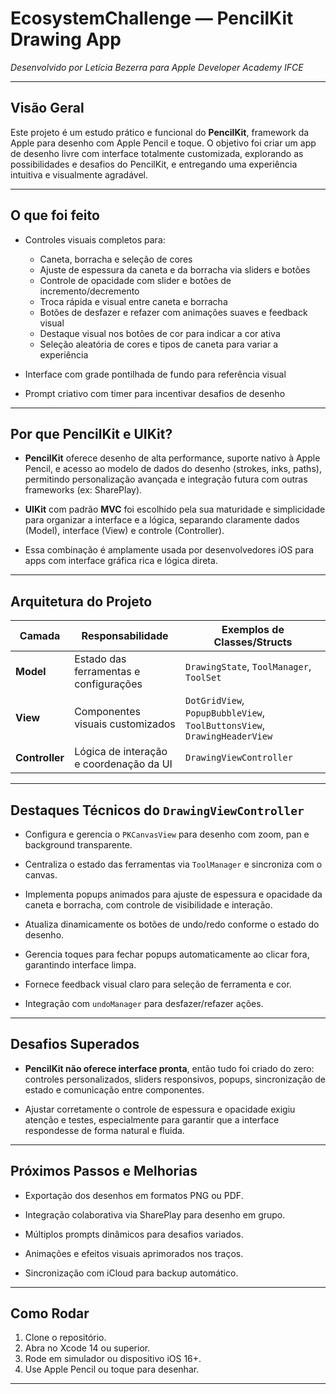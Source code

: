# EcosystemChallenge — PencilKit Drawing App  
*Desenvolvido por Letícia Bezerra para Apple Developer Academy IFCE*

---

## Visão Geral

Este projeto é um estudo prático e funcional do **PencilKit**, framework da Apple para desenho com Apple Pencil e toque. O objetivo foi criar um app de desenho livre com interface totalmente customizada, explorando as possibilidades e desafios do PencilKit, e entregando uma experiência intuitiva e visualmente agradável.

---

## O que foi feito

- Controles visuais completos para:
  - Caneta, borracha e seleção de cores
  - Ajuste de espessura da caneta e da borracha via sliders e botões
  - Controle de opacidade com slider e botões de incremento/decremento
  - Troca rápida e visual entre caneta e borracha
  - Botões de desfazer e refazer com animações suaves e feedback visual
  - Destaque visual nos botões de cor para indicar a cor ativa
  - Seleção aleatória de cores e tipos de caneta para variar a experiência

- Interface com grade pontilhada de fundo para referência visual

- Prompt criativo com timer para incentivar desafios de desenho

---

## Por que PencilKit e UIKit?

- **PencilKit** oferece desenho de alta performance, suporte nativo à Apple Pencil, e acesso ao modelo de dados do desenho (strokes, inks, paths), permitindo personalização avançada e integração futura com outras frameworks (ex: SharePlay).

- **UIKit** com padrão **MVC** foi escolhido pela sua maturidade e simplicidade para organizar a interface e a lógica, separando claramente dados (Model), interface (View) e controle (Controller).

- Essa combinação é amplamente usada por desenvolvedores iOS para apps com interface gráfica rica e lógica direta.

---

## Arquitetura do Projeto

| Camada      | Responsabilidade                                | Exemplos de Classes/Structs                |
|-------------|------------------------------------------------|--------------------------------------------|
| **Model**   | Estado das ferramentas e configurações         | `DrawingState`, `ToolManager`, `ToolSet`  |
| **View**    | Componentes visuais customizados                | `DotGridView`, `PopupBubbleView`, `ToolButtonsView`, `DrawingHeaderView` |
| **Controller** | Lógica de interação e coordenação da UI       | `DrawingViewController`                     |

---

## Destaques Técnicos do `DrawingViewController`

- Configura e gerencia o `PKCanvasView` para desenho com zoom, pan e background transparente.

- Centraliza o estado das ferramentas via `ToolManager` e sincroniza com o canvas.

- Implementa popups animados para ajuste de espessura e opacidade da caneta e borracha, com controle de visibilidade e interação.

- Atualiza dinamicamente os botões de undo/redo conforme o estado do desenho.

- Gerencia toques para fechar popups automaticamente ao clicar fora, garantindo interface limpa.

- Fornece feedback visual claro para seleção de ferramenta e cor.

- Integração com `undoManager` para desfazer/refazer ações.

---

## Desafios Superados

- **PencilKit não oferece interface pronta**, então tudo foi criado do zero: controles personalizados, sliders responsivos, popups, sincronização de estado e comunicação entre componentes.

- Ajustar corretamente o controle de espessura e opacidade exigiu atenção e testes, especialmente para garantir que a interface respondesse de forma natural e fluida.

---

## Próximos Passos e Melhorias

- Exportação dos desenhos em formatos PNG ou PDF.

- Integração colaborativa via SharePlay para desenho em grupo.

- Múltiplos prompts dinâmicos para desafios variados.

- Animações e efeitos visuais aprimorados nos traços.

- Sincronização com iCloud para backup automático.

---

## Como Rodar

1. Clone o repositório.  
2. Abra no Xcode 14 ou superior.  
3. Rode em simulador ou dispositivo iOS 16+.  
4. Use Apple Pencil ou toque para desenhar.

---
